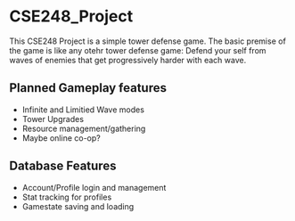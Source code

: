 # CSE248_Project
This CSE248 Project is a simple tower defense game. The basic premise of the game is like any otehr tower defense game: Defend your self from waves of enemies that get progressively harder with each wave.

## Planned Gameplay features
- Infinite and Limitied Wave modes
- Tower Upgrades
- Resource management/gathering
- Maybe online co-op?

## Database Features
- Account/Profile login and management
- Stat tracking for profiles
- Gamestate saving and loading
